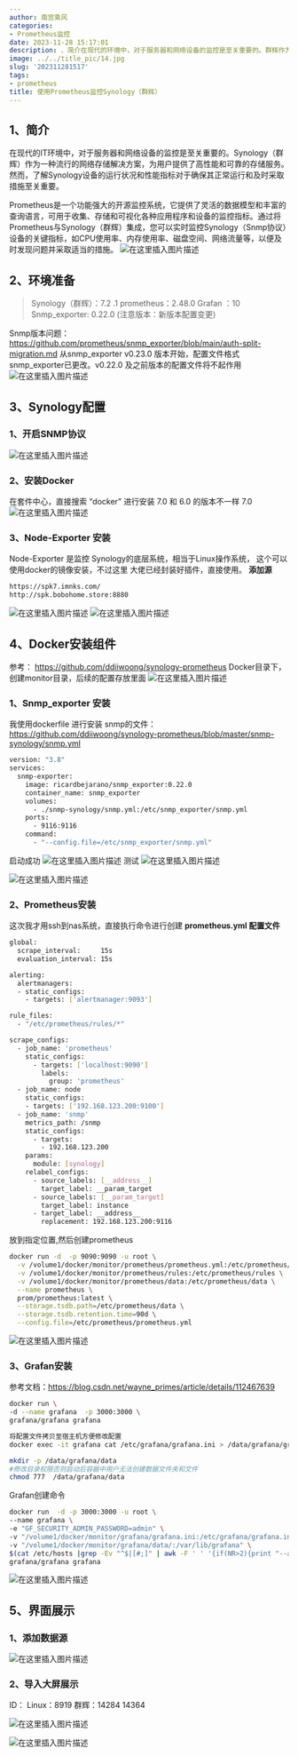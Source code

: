 ```yaml
---
author: 南宫乘风
categories:
- Prometheus监控
date: 2023-11-28 15:17:01
description: 、简介在现代的环境中，对于服务器和网络设备的监控是至关重要的。群辉作为一种流行的网络存储解决方案，为用户提供了高性能和可靠的存储服务。然而，了解设备的运行状况和性能指标对于确保其正常运行和及时采取措施。。。。。。。
image: ../../title_pic/14.jpg
slug: '202311281517'
tags:
- prometheus
title: 使用Prometheus监控Synology（群辉）
---
```


<!--more-->

## 1、简介
在现代的IT环境中，对于服务器和网络设备的监控是至关重要的。Synology（群辉）作为一种流行的网络存储解决方案，为用户提供了高性能和可靠的存储服务。然而，了解Synology设备的运行状况和性能指标对于确保其正常运行和及时采取措施至关重要。

Prometheus是一个功能强大的开源监控系统，它提供了灵活的数据模型和丰富的查询语言，可用于收集、存储和可视化各种应用程序和设备的监控指标。通过将Prometheus与Synology（群辉）集成，您可以实时监控Synology（Snmp协议）设备的关键指标，如CPU使用率、内存使用率、磁盘空间、网络流量等，以便及时发现问题并采取适当的措施。
![在这里插入图片描述](../../image/5b51e8c475bc46c09588bbf3921911f2.png)

## 2、环境准备

> Synology（群辉）：7.2 .1 
> prometheus：2.48.0
>  Grafan ：10
>  Snmp_exporter: 0.22.0 (注意版本：新版本配置变更)
>  
Snmp版本问题：https://github.com/prometheus/snmp_exporter/blob/main/auth-split-migration.md
从snmp_exporter v0.23.0 版本开始，配置文件格式snmp_exporter已更改。v0.22.0 及之前版本的配置文件将不起作用
![在这里插入图片描述](../../image/05d89f5b95a54fb9ada55359c1c88d01.png)
## 3、Synology配置

### 1、开启SNMP协议
![在这里插入图片描述](../../image/742f1f07dd2446aa9cbca8f3b1540d85.png)
### 2、安装Docker
在套件中心，直接搜索 “docker” 进行安装
7.0 和 6.0 的版本不一样
7.0
![在这里插入图片描述](../../image/d962481c880942ad96e16c31ed7792dd.png)
### 3、Node-Exporter 安装
 Node-Exporter 是监控 Synology的底层系统，相当于Linux操作系统， 这个可以使用docker的镜像安装，不过这里 大佬已经封装好插件，直接使用。
 **添加源**
 ```bash
 https://spk7.imnks.com/
 http://spk.bobohome.store:8880
```
![在这里插入图片描述](../../image/b7f02afed97b419083dc0cf17a2b5d86.png)
![在这里插入图片描述](../../image/aa86ea06d35a4dbb9628b525d6bb78ce.png)
## 4、Docker安装组件
参考： https://github.com/ddiiwoong/synology-prometheus
Docker目录下，创建monitor目录，后续的配置存放里面
![在这里插入图片描述](../../image/7d1fcd84f17047ed90d65871d6636fd6.png)

### 1、Snmp_exporter 安装
我使用dockerfile 进行安装
snmp的文件：https://github.com/ddiiwoong/synology-prometheus/blob/master/snmp-synology/snmp.yml

```bash
version: "3.8"
services:
  snmp-exporter:
    image: ricardbejarano/snmp_exporter:0.22.0
    container_name: snmp_exporter
    volumes:
      - ./snmp-synology/snmp.yml:/etc/snmp_exporter/snmp.yml
    ports:
      - 9116:9116
    command:
      - "--config.file=/etc/snmp_exporter/snmp.yml"
```
启动成功
![在这里插入图片描述](../../image/c2d1ac6640ad42f4a61c2383e7e01dd4.png)
测试
![在这里插入图片描述](../../image/45585d0a0f5c487199d14ae6f5ceba88.png)

![在这里插入图片描述](../../image/66241a98926a45169f2c1b3982cc308d.png)
### 2、Prometheus安装
这次我才用ssh到nas系统，直接执行命令进行创建
**prometheus.yml 配置文件**
```bash
global:
  scrape_interval:     15s
  evaluation_interval: 15s

alerting:
  alertmanagers:
  - static_configs:
    - targets: ['alertmanager:9093']

rule_files:
  - "/etc/prometheus/rules/*"

scrape_configs:
  - job_name: 'prometheus'
    static_configs:
      - targets: ['localhost:9090']
        labels:
          group: 'prometheus'
  - job_name: node
    static_configs:
    - targets: ['192.168.123.200:9100']
  - job_name: 'snmp'
    metrics_path: /snmp
    static_configs:
      - targets:
        - 192.168.123.200
    params:
      module: [synology]
    relabel_configs:
      - source_labels: [__address__]
        target_label: __param_target
      - source_labels: [__param_target]
        target_label: instance
      - target_label: __address__
        replacement: 192.168.123.200:9116
```
放到指定位置,然后创建prometheus
```bash
docker run -d  -p 9090:9090 -u root \
  -v /volume1/docker/monitor/prometheus/prometheus.yml:/etc/prometheus/prometheus.yml \
  -v /volume1/docker/monitor/prometheus/rules:/etc/prometheus/rules \
  -v /volume1/docker/monitor/prometheus/data:/etc/prometheus/data \
  --name prometheus \
  prom/prometheus:latest \
  --storage.tsdb.path=/etc/prometheus/data \
  --storage.tsdb.retention.time=90d \
  --config.file=/etc/prometheus/prometheus.yml
```
![在这里插入图片描述](../../image/f3c148925f1441afa585db5e569693c1.png)
### 3、Grafan安装
参考文档：https://blog.csdn.net/wayne_primes/article/details/112467639
```bash
docker run \
-d --name grafana  -p 3000:3000 \
grafana/grafana grafana

将配置文件拷贝至宿主机方便修改配置
docker exec -it grafana cat /etc/grafana/grafana.ini > /data/grafana/grafana.ini

mkdir -p /data/grafana/data
#修改目录权限否则启动后容器中用户无法创建数据文件夹和文件
chmod 777  /data/grafana/data

```
Grafan创建命令
```bash
docker run  -d -p 3000:3000 -u root \
--name grafana \
-e "GF_SECURITY_ADMIN_PASSWORD=admin" \
-v "/volume1/docker/monitor/grafana/grafana.ini:/etc/grafana/grafana.ini" \
-v "/volume1/docker/monitor/grafana/data/:/var/lib/grafana" \
$(cat /etc/hosts |grep -Ev "^$|[#;]" | awk -F ' ' '{if(NR>2){print "--add-host "$2":"$1}}')  \
grafana/grafana grafana
```
![在这里插入图片描述](../../image/51ea3845c15e4fcc8c91d77da0932e1e.png)

## 5、界面展示
### 1、添加数据源
![在这里插入图片描述](../../image/3efdf8d0c5d848ec8f48850ee73fe949.png)
### 2、导入大屏展示
ID：
Linux：8919
群辉：14284  14364

![在这里插入图片描述](../../image/7557166a8117400db73044fe8a157c56.png)

![在这里插入图片描述](../../image/c58313ddcd264e2490310abcd522d8f0.png)



